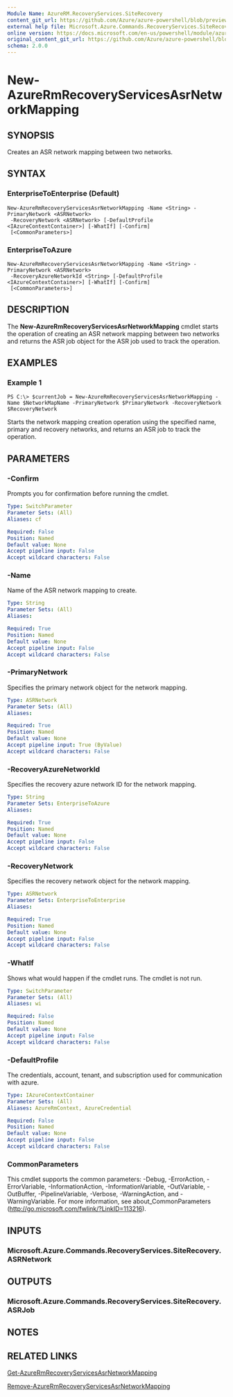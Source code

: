 ```yaml
---
Module Name: AzureRM.RecoveryServices.SiteRecovery
content_git_url: https://github.com/Azure/azure-powershell/blob/preview/src/ResourceManager/RecoveryServices.SiteRecovery/Commands.RecoveryServices.SiteRecovery/help/New-AzureRmRecoveryServicesAsrNetworkMapping.md
external help file: Microsoft.Azure.Commands.RecoveryServices.SiteRecovery.dll-Help.xml
online version: https://docs.microsoft.com/en-us/powershell/module/azurerm.recoveryservices.siterecovery/new-azurermrecoveryservicesasrnetworkmapping
original_content_git_url: https://github.com/Azure/azure-powershell/blob/preview/src/ResourceManager/RecoveryServices.SiteRecovery/Commands.RecoveryServices.SiteRecovery/help/New-AzureRmRecoveryServicesAsrNetworkMapping.md
schema: 2.0.0
---
```


# New-AzureRmRecoveryServicesAsrNetworkMapping

## SYNOPSIS
Creates an ASR network mapping between two networks.

## SYNTAX

### EnterpriseToEnterprise (Default)
```
New-AzureRmRecoveryServicesAsrNetworkMapping -Name <String> -PrimaryNetwork <ASRNetwork>
 -RecoveryNetwork <ASRNetwork> [-DefaultProfile <IAzureContextContainer>] [-WhatIf] [-Confirm]
 [<CommonParameters>]
```

### EnterpriseToAzure
```
New-AzureRmRecoveryServicesAsrNetworkMapping -Name <String> -PrimaryNetwork <ASRNetwork>
 -RecoveryAzureNetworkId <String> [-DefaultProfile <IAzureContextContainer>] [-WhatIf] [-Confirm]
 [<CommonParameters>]
```

## DESCRIPTION
The **New-AzureRmRecoveryServicesAsrNetworkMapping** cmdlet starts the operation of creating an ASR network mapping between two networks and returns the ASR job object for the ASR job used to track the operation.

## EXAMPLES

### Example 1
```
PS C:\> $currentJob = New-AzureRmRecoveryServicesAsrNetworkMapping -Name $NetworkMapName -PrimaryNetwork $PrimaryNetwork -RecoveryNetwork $RecoveryNetwork
```

Starts the network mapping creation operation using the specified name, primary and recovery networks, and returns an ASR job to track the operation.

## PARAMETERS

### -Confirm
Prompts you for confirmation before running the cmdlet.

```yaml
Type: SwitchParameter
Parameter Sets: (All)
Aliases: cf

Required: False
Position: Named
Default value: None
Accept pipeline input: False
Accept wildcard characters: False
```

### -Name
Name of the ASR network mapping to create.

```yaml
Type: String
Parameter Sets: (All)
Aliases: 

Required: True
Position: Named
Default value: None
Accept pipeline input: False
Accept wildcard characters: False
```

### -PrimaryNetwork
Specifies the primary network object for the network mapping.

```yaml
Type: ASRNetwork
Parameter Sets: (All)
Aliases: 

Required: True
Position: Named
Default value: None
Accept pipeline input: True (ByValue)
Accept wildcard characters: False
```

### -RecoveryAzureNetworkId
Specifies the recovery azure network ID for the network mapping.

```yaml
Type: String
Parameter Sets: EnterpriseToAzure
Aliases: 

Required: True
Position: Named
Default value: None
Accept pipeline input: False
Accept wildcard characters: False
```

### -RecoveryNetwork
Specifies the recovery network object for the network mapping.

```yaml
Type: ASRNetwork
Parameter Sets: EnterpriseToEnterprise
Aliases: 

Required: True
Position: Named
Default value: None
Accept pipeline input: False
Accept wildcard characters: False
```

### -WhatIf
Shows what would happen if the cmdlet runs. The cmdlet is not run.

```yaml
Type: SwitchParameter
Parameter Sets: (All)
Aliases: wi

Required: False
Position: Named
Default value: None
Accept pipeline input: False
Accept wildcard characters: False
```

### -DefaultProfile
The credentials, account, tenant, and subscription used for communication with azure.

```yaml
Type: IAzureContextContainer
Parameter Sets: (All)
Aliases: AzureRmContext, AzureCredential

Required: False
Position: Named
Default value: None
Accept pipeline input: False
Accept wildcard characters: False
```

### CommonParameters
This cmdlet supports the common parameters: -Debug, -ErrorAction, -ErrorVariable, -InformationAction, -InformationVariable, -OutVariable, -OutBuffer, -PipelineVariable, -Verbose, -WarningAction, and -WarningVariable. For more information, see about_CommonParameters (http://go.microsoft.com/fwlink/?LinkID=113216).

## INPUTS

### Microsoft.Azure.Commands.RecoveryServices.SiteRecovery.ASRNetwork

## OUTPUTS

### Microsoft.Azure.Commands.RecoveryServices.SiteRecovery.ASRJob

## NOTES

## RELATED LINKS

[Get-AzureRmRecoveryServicesAsrNetworkMapping](./Get-AzureRmRecoveryServicesAsrNetworkMapping.md)

[Remove-AzureRmRecoveryServicesAsrNetworkMapping](./Remove-AzureRmRecoveryServicesAsrNetworkMapping.md)